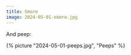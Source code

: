 ```yaml
---
title: Smore
image: 2024-05-01-smore.jpg
---
```


And peep:

{% picture "2024-05-01-peeps.jpg", "Peeps" %}
